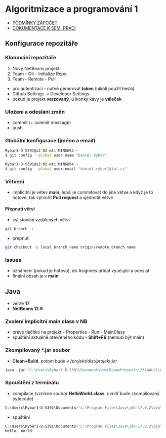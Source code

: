 # Algoritmizace  a programování 1

* [PODMÍNKY ZÁPOČET](./src/zapocet/zapocet.md)
* [DOKUMENTACE K SEM. PRÁCI](./src/semestralProject/U06PolySumAndProductRybarDocumentation.md)

## Konfigurace repozitáře
### Klonování repozitáře
1) Nový NetBeans projekt
2) Team - Git - Initialize Repo
3) Team - Remote - Pull

- pro autentizaci - nutné generovat **token** (nikoli použít heslo)
- Github Settings -> Developer Settings
- pokud je projekt **verzovaný**, u ikonky kávy je **váleček**

### Uložení a odeslání změn
- commit (+ commit message)
- push

### Globální konfigurace (jméno a email)
```bash
Rybar1-D-5391@a2-02-mti MINGW64 ~
$ git config --global user.name "Daniel Rybar"

Rybar1-D-5391@a2-02-mti MINGW64 ~
$ git config --global user.email "daniel.rybar1@tul.cz"
```

### Větvení
- implicitní je větev **main**, lepší je commitovat do jiné větve a když je to hotové, tak vytvořit **Pull request** a sjednotit větve

#### Přepnutí větví
- vylistování vzdálených větví
```bash
git branch -r
```
- přepnutí
```bash
git checkout -b local_branch_name origin/remote_branch_name
```

### Issues
- oznámení (pokud je hotovo), do Asignees přidat vyučující a odeslat
- finální obsah je v **main**

## Java
- verze **17**
- **NetBeans 12.6**

### Zvolení implicitní main class v NB
- pravé tlačítko na projekt - Properties - Run - MainClass
- spuštění aktuálně otevřeného kódu - **Shift+F6** (nemusí být main)

### Zkompilovaný *.jar soubor
- **Clean+Build**, potom bude v */projekt/dist/projekt.jar*
```powershell
java -jar "C:\Users\Rybar1-D-5391\Documents\NetBeansProjects\2324ALG1\dist\2324ALG1.jar"
```

### Spouštění z terminálu
- kompilace (vznikne soubor **HelloWorld.class**, uvnitř bude zkompilovaný bytecode)
```powershell
C:\Users\Rybar1-D-5391\Documents>"C:\Program Files\Java\jdk-17.0.2\bin\javac" Hello_World.java
```
- spuštění
```powershell
C:\Users\Rybar1-D-5391\Documents>"C:\Program Files\Java\jdk-17.0.2\bin\java" HelloWorld <argumenty>
Hello, World!
```